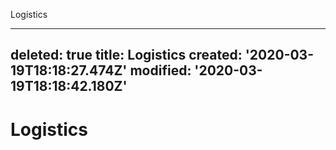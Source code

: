 Logistics

---
deleted: true
title: Logistics
created: '2020-03-19T18:18:27.474Z'
modified: '2020-03-19T18:18:42.180Z'
---

# Logistics


